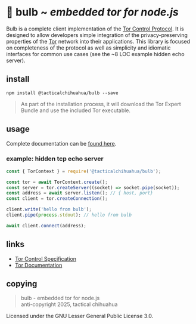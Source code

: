 # 🧅 bulb ~ *embedded tor for node.js*

Bulb is a complete client implementation of the [Tor Control Protocol](https://gitweb.torproject.org/torspec.git/plain/control-spec.txt). 
It is designed to allow developers simple integration of the privacy-preserving properties of the [Tor](https://torprojects.org) network into their applications. 
This library is focused on completeness of the protocol as well as simplicity and idiomatic interfaces for common use cases (see the ~8 LOC example hidden echo server).


## install

```
npm install @tacticalchihuahua/bulb --save
```

> As part of the installation process, it will download the Tor Expert 
> Bundle and use the included Tor executable.

## usage

Complete documentation can be [found here](https://lilyanne.me/bulb).

### example: hidden tcp echo server

```js
const { TorContext } = require('@tacticalchihuahua/bulb');

const tor = await TorContext.create();
const server = tor.createServer((socket) => socket.pipe(socket)); 
const address = await server.listen(); // { host, port}
const client = tor.createConnection();

client.write('hello from bulb');
client.pipe(process.stdout); // hello from bulb

await client.connect(address);
```

## links

* [Tor Control Specification](https://github.com/torproject/torspec/blob/main/control-spec.txt)
* [Tor Documentation](https://www.torproject.org/docs/documentation.html.en)

## copying

> bulb - embedded tor for node.js  
> anti-copyright 2025, tactical chihuahua

Licensed under the GNU Lesser General Public License 3.0.

